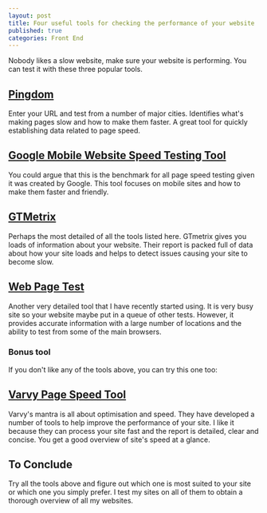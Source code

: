 ```yaml
---
layout: post
title: Four useful tools for checking the performance of your website
published: true
categories: Front End
---
```


Nobody likes a slow website, make sure your website is performing.  You can test it with these three popular tools.

## [Pingdom](https://tools.pingdom.com/)
Enter your URL and test from a number of major cities. Identifies what's making pages slow and how to make them faster. A great tool for quickly establishing data related to page speed.

## [Google Mobile Website Speed Testing Tool](https://testmysite.withgoogle.com/intl/en-gb/)
You could argue that this is the benchmark for all page speed testing given it was created by Google. This tool focuses on mobile sites and how to make them faster and friendly.

## [GTMetrix](https://gtmetrix.com/)
Perhaps the most detailed of all the tools listed here. GTmetrix gives you loads of information about your website. Their report is packed full of data about how your site loads and helps to detect issues causing your site to become slow.

## [Web Page Test](http://www.webpagetest.org/)
Another very detailed tool that I have recently started using. It is very busy site so your website maybe put in a queue of other tests. However, it provides accurate information with a large number of locations and the ability to test from some of the main browsers.

### Bonus tool
If you don't like any of the tools above, you can try this one too:

## [Varvy Page Speed Tool](https://varvy.com/pagespeed/)
Varvy's mantra is all about optimisation and speed. They have developed a number of tools to help improve the performance of your site. I like it because they can process your site fast and the report is detailed, clear and concise. You get a good overview of site's speed at a glance.

## To Conclude
Try all the tools above and figure out which one is most suited to your site or which one you simply prefer. I test my sites on all of them to obtain a thorough overview of all my websites.
